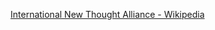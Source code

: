 ﻿[International New Thought Alliance - Wikipedia](https://en.wikipedia.org/wiki/International_New_Thought_Alliance)